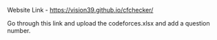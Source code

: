 Website Link - https://vision39.github.io/cfchecker/

Go through this link and upload the codeforces.xlsx and add a question number.
